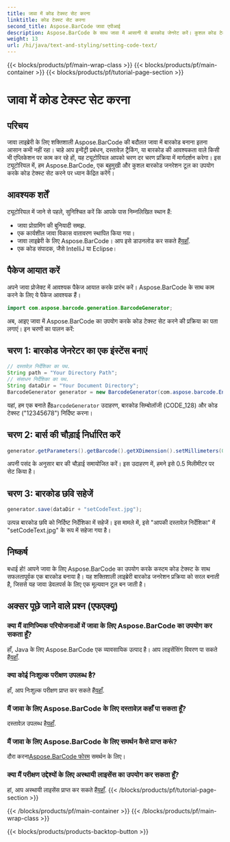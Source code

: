 ```yaml
---
title: जावा में कोड टेक्स्ट सेट करना
linktitle: कोड टेक्स्ट सेट करना
second_title: Aspose.BarCode जावा एपीआई
description: Aspose.BarCode के साथ जावा में आसानी से बारकोड जेनरेट करें। कुशल कोड टेक्स्ट अनुकूलन के लिए हमारी चरण-दर-चरण मार्गदर्शिका का पालन करें।
weight: 13
url: /hi/java/text-and-styling/setting-code-text/
---
```


{{< blocks/products/pf/main-wrap-class >}}
{{< blocks/products/pf/main-container >}}
{{< blocks/products/pf/tutorial-page-section >}}

# जावा में कोड टेक्स्ट सेट करना


## परिचय

जावा लाइब्रेरी के लिए शक्तिशाली Aspose.BarCode की बदौलत जावा में बारकोड बनाना इतना आसान कभी नहीं रहा। चाहे आप इन्वेंट्री प्रबंधन, दस्तावेज़ ट्रैकिंग, या बारकोड की आवश्यकता वाले किसी भी एप्लिकेशन पर काम कर रहे हों, यह ट्यूटोरियल आपको चरण दर चरण प्रक्रिया में मार्गदर्शन करेगा। इस ट्यूटोरियल में, हम Aspose.BarCode, एक बहुमुखी और कुशल बारकोड जनरेशन टूल का उपयोग करके कोड टेक्स्ट सेट करने पर ध्यान केंद्रित करेंगे।

## आवश्यक शर्तें

ट्यूटोरियल में जाने से पहले, सुनिश्चित करें कि आपके पास निम्नलिखित स्थान हैं:

- जावा प्रोग्रामिंग की बुनियादी समझ.
- एक कार्यशील जावा विकास वातावरण स्थापित किया गया।
-  जावा लाइब्रेरी के लिए Aspose.BarCode। आप इसे डाउनलोड कर सकते हैं[यहाँ](https://releases.aspose.com/barcode/java/).
- एक कोड संपादक, जैसे IntelliJ या Eclipse।

## पैकेज आयात करें

अपने जावा प्रोजेक्ट में आवश्यक पैकेज आयात करके प्रारंभ करें। Aspose.BarCode के साथ काम करने के लिए ये पैकेज आवश्यक हैं।

```java
import com.aspose.barcode.generation.BarcodeGenerator;

```

अब, आइए जावा में Aspose.BarCode का उपयोग करके कोड टेक्स्ट सेट करने की प्रक्रिया का पता लगाएं। इन चरणों का पालन करें:

## चरण 1: बारकोड जेनरेटर का एक इंस्टेंस बनाएं

```java
// दस्तावेज़ निर्देशिका का पथ.
String path = "Your Directory Path";
// संसाधन निर्देशिका का पथ.
String dataDir = "Your Document Directory";
BarcodeGenerator generator = new BarcodeGenerator(com.aspose.barcode.EncodeTypes.CODE_128, "12345678");
```

 यहां, हम एक बनाते हैं`BarcodeGenerator` उदाहरण, बारकोड सिम्बोलॉजी (CODE_128) और कोड टेक्स्ट ("12345678") निर्दिष्ट करना।

## चरण 2: बार्स की चौड़ाई निर्धारित करें

```java
generator.getParameters().getBarcode().getXDimension().setMillimeters(0.5f);
```

अपनी पसंद के अनुसार बार की चौड़ाई समायोजित करें। इस उदाहरण में, हमने इसे 0.5 मिलीमीटर पर सेट किया है।

## चरण 3: बारकोड छवि सहेजें

```java
generator.save(dataDir + "setCodeText.jpg");
```

उत्पन्न बारकोड छवि को निर्दिष्ट निर्देशिका में सहेजें। इस मामले में, इसे "आपकी दस्तावेज़ निर्देशिका" में "setCodeText.jpg" के रूप में सहेजा गया है।

## निष्कर्ष

बधाई हो! आपने जावा के लिए Aspose.BarCode का उपयोग करके कस्टम कोड टेक्स्ट के साथ सफलतापूर्वक एक बारकोड बनाया है। यह शक्तिशाली लाइब्रेरी बारकोड जनरेशन प्रक्रिया को सरल बनाती है, जिससे यह जावा डेवलपर्स के लिए एक मूल्यवान टूल बन जाती है।

## अक्सर पूछे जाने वाले प्रश्न (एफएक्यू)

### क्या मैं वाणिज्यिक परियोजनाओं में जावा के लिए Aspose.BarCode का उपयोग कर सकता हूँ?
 हाँ, Java के लिए Aspose.BarCode एक व्यावसायिक उत्पाद है। आप लाइसेंसिंग विवरण पा सकते हैं[यहाँ](https://purchase.aspose.com/buy).

### क्या कोई निःशुल्क परीक्षण उपलब्ध है?
 हाँ, आप निःशुल्क परीक्षण प्राप्त कर सकते हैं[यहाँ](https://releases.aspose.com/).

### मैं जावा के लिए Aspose.BarCode के लिए दस्तावेज़ कहाँ पा सकता हूँ?
 दस्तावेज़ उपलब्ध है[यहाँ](https://reference.aspose.com/barcode/java/).

### मैं जावा के लिए Aspose.BarCode के लिए समर्थन कैसे प्राप्त करूं?
 दौरा करना[Aspose.BarCode फोरम](https://forum.aspose.com/c/barcode/13) समर्थन के लिए।

### क्या मैं परीक्षण उद्देश्यों के लिए अस्थायी लाइसेंस का उपयोग कर सकता हूँ?
 हां, आप अस्थायी लाइसेंस प्राप्त कर सकते हैं[यहाँ](https://purchase.aspose.com/temporary-license/).
{{< /blocks/products/pf/tutorial-page-section >}}

{{< /blocks/products/pf/main-container >}}
{{< /blocks/products/pf/main-wrap-class >}}

{{< blocks/products/products-backtop-button >}}
